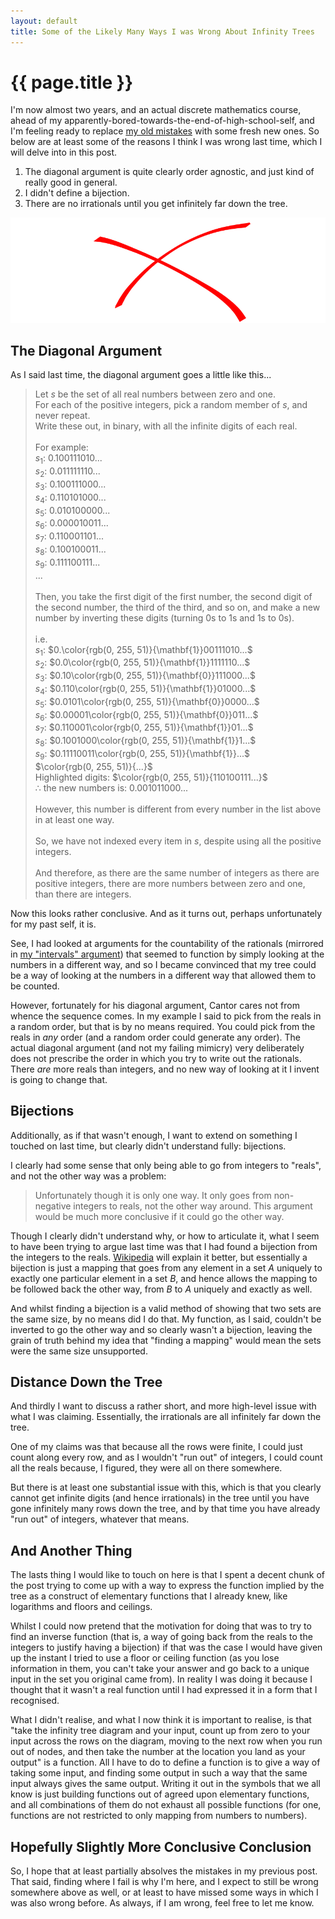 ```yaml
---
layout: default
title: Some of the Likely Many Ways I was Wrong About Infinity Trees
---
```


# {{ page.title }}

I'm now almost two years, and an actual discrete mathematics course, ahead of my apparently-bored-towards-the-end-of-high-school-self, and I'm feeling ready to replace [my old mistakes](\infinity-trees) with some fresh new ones. So below are at least some of the reasons I think I was wrong last time, which I will delve into in this post.

1. The diagonal argument is quite clearly order agnostic, and just kind of really good in general.
2. I didn't define a bijection.
3. There are no irrationals until you get infinitely far down the tree.

![Crossed out infinity trees diagram](
    /static/some-of-the-likely-many-ways-i-was-wrong-about-infinity-trees\infinity-trees-crossed-out.svg
    "Well, yes, I guess there isn't actually anything wrong with the diagram."
)

<!--~~~-->

## The Diagonal Argument

As I said last time, the diagonal argument goes a little like this...

> Let $s$ be the set of all real numbers between zero and one.  
> For each of the positive integers, pick a random member of $s$, and never
> repeat.  
> Write these out, in binary, with all the infinite digits of each real.  
> <br>
> For example:  
> $s_1$: $0.100111010...$  
> $s_2$: $0.011111110...$  
> $s_3$: $0.100111000...$  
> $s_4$: $0.110101000...$  
> $s_5$: $0.010100000...$  
> $s_6$: $0.000010011...$  
> $s_7$: $0.110001101...$  
> $s_8$: $0.100100011...$  
> $s_9$: $0.111100111...$  
> $...$  
> <br>
> Then, you take the first digit of the first number, the second digit of the
> second number, the third of the third, and so on, and make a new number by
> inverting these digits (turning $0$s to $1$s and $1$s to $0$s).  
> <br>
> i.e.  
> $s_1$: $0.\color{rgb(0, 255, 51)}{\mathbf{1}}00111010...$  
> $s_2$: $0.0\color{rgb(0, 255, 51)}{\mathbf{1}}1111110...$  
> $s_3$: $0.10\color{rgb(0, 255, 51)}{\mathbf{0}}111000...$  
> $s_4$: $0.110\color{rgb(0, 255, 51)}{\mathbf{1}}01000...$  
> $s_5$: $0.0101\color{rgb(0, 255, 51)}{\mathbf{0}}0000...$  
> $s_6$: $0.00001\color{rgb(0, 255, 51)}{\mathbf{0}}011...$  
> $s_7$: $0.110001\color{rgb(0, 255, 51)}{\mathbf{1}}01...$  
> $s_8$: $0.1001000\color{rgb(0, 255, 51)}{\mathbf{1}}1...$  
> $s_9$: $0.11110011\color{rgb(0, 255, 51)}{\mathbf{1}}...$  
> $\color{rgb(0, 255, 51)}{...}$  
> Highlighted digits: $\color{rgb(0, 255, 51)}{110100111...}$  
> $\therefore$ the new numbers is: $0.001011000...$  
> <br>
> However, this number is different from every number in the list above in at
> least one way.  
> <br>
> So, we have not indexed every item in $s$, despite using all the positive
> integers.  
> <br>
> And therefore, as there are the same number of integers as there are
> positive integers, there are more numbers between zero and one, than there
> are integers.

Now this looks rather conclusive. And as it turns out, perhaps unfortunately for my past self, it is.

See, I had looked at arguments for the countability of the rationals (mirrored in [my "intervals" argument](/infinity-trees#intervals)) that seemed to function by simply looking at the numbers in a different way, and so I became convinced that my tree could be a way of looking at the numbers in a different way that allowed them to be counted.

However, fortunately for his diagonal argument, Cantor cares not from whence the sequence comes. In my example I said to pick from the reals in a random order, but that is by no means required. You could pick from the reals in *any* order (and a random order could generate any order). The actual diagonal argument (and not my failing mimicry) very deliberately does not prescribe the order in which you try to write out the rationals. There *are* more reals than integers, and no new way of looking at it I invent is going to change that.

## Bijections

Additionally, as if that wasn't enough, I want to extend on something I touched on last time, but clearly didn't understand fully: bijections.

I clearly had some sense that only being able to go from integers to "reals", and not the other way was a problem:

> Unfortunately though it is only one way. It only goes from non-negative integers to reals, not the other way around. This argument would be much more conclusive if it could go the other way.

Though I clearly didn't understand why, or how to articulate it, what I seem to have been trying to argue last time was that I had found a bijection from the integers to the reals. [Wikipedia](https://en.wikipedia.org/wiki/Bijection) will explain it better, but essentially a bijection is just a mapping that goes from any element in a set $A$ uniquely to exactly one particular element in a set $B$, and hence allows the mapping to be followed back the other way, from $B$ to $A$ uniquely and exactly as well.

And whilst finding a bijection is a valid method of showing that two sets are the same size, by no means did I do that. My function, as I said, couldn't be inverted to go the other way and so clearly wasn't a bijection, leaving the grain of truth behind my idea that "finding a mapping" would mean the sets were the same size unsupported.

## Distance Down the Tree

And thirdly I want to discuss a rather short, and more high-level issue with what I was claiming. Essentially, the irrationals are all infinitely far down the tree.

One of my claims was that because all the rows were finite, I could just count along every row, and as I wouldn't "run out" of integers, I could count all the reals because, I figured, they were all on there somewhere.

But there is at least one substantial issue with this, which is that you clearly cannot get infinite digits (and hence irrationals) in the tree until you have gone infinitely many rows down the tree, and by that time you have already "run out" of integers, whatever that means.

## And Another Thing

The lasts thing I would like to touch on here is that I spent a decent chunk of the post trying to come up with a way to express the function implied by the tree as a construct of elementary functions that I already knew, like logarithms and floors and ceilings.

Whilst I could now pretend that the motivation for doing that was to try to find an inverse function (that is, a way of going back from the reals to the integers to justify having a bijection) if that was the case I would have given up the instant I tried to use a floor or ceiling function (as you lose information in them, you can't take your answer and go back to a unique input in the set you original came from). In reality I was doing it because I thought that it wasn't a real function until I had expressed it in a form that I recognised.

What I didn't realise, and what I now think it is important to realise, is that "take the infinity tree diagram and your input, count up from zero to your input across the rows on the diagram, moving to the next row when you run out of nodes, and then take the number at the location you land as your output" is a function. All I have to do to define a function is to give a way of taking some input, and finding some output in such a way that the same input always gives the same output. Writing it out in the symbols that we all know is just building functions out of agreed upon elementary functions, and all combinations of them do not exhaust all possible functions (for one, functions are not restricted to only mapping from numbers to numbers).

## Hopefully Slightly More Conclusive Conclusion

So, I hope that at least partially absolves the mistakes in my previous post. That said, finding where I fail is why I'm here, and I expect to still be wrong somewhere above as well, or at least to have missed some ways in which I was also wrong before. As always, if I am wrong, feel free to let me know.
